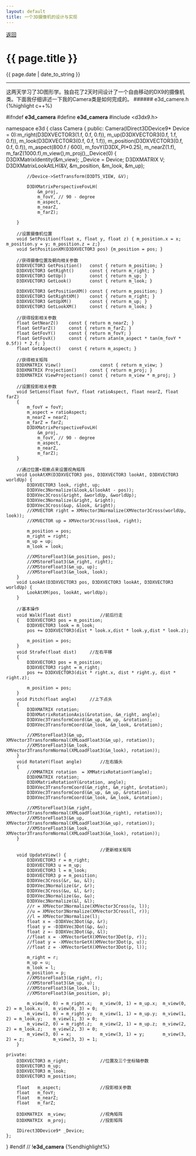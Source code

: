 ```yaml
---
layout: default
title: 一个3D摄像机的设计与实现
---
```

<a href="https://wangxiaozhi123.github.io">返回</a>
<h1>{{ page.title }}</h1>
<p>{{ page.date | date_to_string }}</p>
<hr>
这两天学习了3D图形学。独自花了2天时间设计了一个自由移动的DX9的摄像机类。下面我仔细讲述一下我的Camera类是如何完成的。
###### e3d_camere.h
{%highlight c++%}

#ifndef __e3d_camera__
#define __e3d_camera__
#include <d3dx9.h>

namespace e3d {
	class Camera
	{
	public:
		Camera(IDirect3DDevice9* Device = 0):m_right(D3DXVECTOR3(1.f, 0.f, 0.f)),
			m_up(D3DXVECTOR3(0.f, 1.f, 0.f)),
			m_look(D3DXVECTOR3(0.f, 0.f, 1.f)),
			m_position(D3DXVECTOR3(0.f, 0.f, 0.f)),
			m_aspect(800.f / 600),
			m_fovY(D3DX_PI*0.25),
			m_nearZ(1.f),
			m_farZ(1000.f),m_view(),m_proj(),_Device(0) {
			D3DXMatrixIdentity(&m_view);
			_Device = Device;
			D3DXMATRIX V;
			D3DXMatrixLookAtLH(&V, &m_position, &m_look, &m_up);

			//Device->SetTransform(D3DTS_VIEW, &V);
		
			D3DXMatrixPerspectiveFovLH(
				&m_proj,
				m_fovY, // 90 - degree
				m_aspect,
				m_nearZ,
				m_farZ);

		}

		//设置摄像机位置
		void SetPosition(float x, float y, float z) { m_position.x = x; m_position.y = y; m_position.z = z;}
		void SetPositionXM(D3DXVECTOR3 pos) {m_position = pos; }

		//获得摄像位置及朝向相关参数
		D3DXVECTOR3 GetPosition()	const { return m_position; }
		D3DXVECTOR3 GetRight()		const { return m_right; }
		D3DXVECTOR3 GetUp()		    const { return m_up; }
		D3DXVECTOR3 GetLook()		const { return m_look; }

		D3DXVECTOR3 GetPositionXM()	const { return m_position; }
		D3DXVECTOR3 GetRightXM()	const { return m_right; }
		D3DXVECTOR3 GetUpXM()		const { return m_up; }
		D3DXVECTOR3 GetLookXM()		const { return m_look; }

		//获得投影相关参数
		float GetNearZ()	const { return m_nearZ; }
		float GetFarZ()		const { return m_farZ; }
		float GetFovY()		const { return m_fovY; }
		float GetFovX()		const { return atan(m_aspect * tan(m_fovY * 0.5f)) * 2.f; }
		float GetAspect()	const { return m_aspect; }

		//获得相关矩阵
		D3DXMATRIX View()				const { return m_view; }
		D3DXMATRIX Projection()		const { return m_proj; }
		D3DXMATRIX ViewProjection()	const { return m_view * m_proj; }

		//设置投影相关参数
		void SetLens(float fovY, float ratioAspect, float nearZ, float farZ)
		{
			m_fovY = fovY;
			m_aspect = ratioAspect;
			m_nearZ = nearZ;
			m_farZ = farZ;
			D3DXMatrixPerspectiveFovLH(
				&m_proj,
				m_fovY, // 90 - degree
				m_aspect,
				m_nearZ,
				m_farZ);
		}

		//通过位置+观察点来设置视角矩阵
		void LookAtXM(D3DXVECTOR3 pos, D3DXVECTOR3 lookAt, D3DXVECTOR3 worldUp) {
			D3DXVECTOR3 look, right, up;
			D3DXVec3Normalize(&look,&(lookAt - pos));
			D3DXVec3Cross(&right, &worldUp, &worldUp);
			D3DXVec3Normalize(&right, &right);
			D3DXVec3Cross(&up, &look, &right);
			//XMVECTOR right = XMVector3Normalize(XMVector3Cross(worldUp, look));
			//XMVECTOR up = XMVector3Cross(look, right);

			m_position = pos;
			m_right = right;
			m_up = up;
			m_look = look;

			//XMStoreFloat3(&m_position, pos);
			//XMStoreFloat3(&m_right, right);
			//XMStoreFloat3(&m_up, up);
			//XMStoreFloat3(&m_look, look);
		}
		void LookAt(D3DXVECTOR3 pos, D3DXVECTOR3 lookAt, D3DXVECTOR3 worldUp) {
			LookAtXM(pos, lookAt, worldUp);
		}

		//基本操作
		void Walk(float dist)			//前后行走
        {	D3DXVECTOR3 pos = m_position;
			D3DXVECTOR3 look = m_look;
			pos += D3DXVECTOR3(dist * look.x,dist * look.y,dist * look.z);

			m_position = pos;
		}
		void Strafe(float dist)		//左右平移
		{
			D3DXVECTOR3 pos = m_position;
			D3DXVECTOR3 right = m_right;
			pos += D3DXVECTOR3(dist * right.x, dist * right.y, dist * right.z);

			m_position = pos;
		}
		void Pitch(float angle)		//上下点头
		{
			D3DXMATRIX rotation;
			D3DXMatrixRotationAxis(&rotation, &m_right, angle);
			D3DXVec3TransformCoord(&m_up, &m_up, &rotation);
			D3DXVec3TransformCoord(&m_look, &m_look, &rotation);

			//XMStoreFloat3(&m_up, XMVector3TransformNormal(XMLoadFloat3(&m_up), rotation));
			//XMStoreFloat3(&m_look, XMVector3TransformNormal(XMLoadFloat3(&m_look), rotation));
		}
		void RotateY(float angle)		//左右插头
		{
			//XMMATRIX rotation  = XMMatrixRotationY(angle);
			D3DXMATRIX rotation;
			D3DXMatrixRotationY(&rotation, angle);
			D3DXVec3TransformCoord(&m_right, &m_right, &rotation);
			D3DXVec3TransformCoord(&m_up, &m_up, &rotation);
			D3DXVec3TransformCoord(&m_look, &m_look, &rotation);

			//XMStoreFloat3(&m_right, XMVector3TransformNormal(XMLoadFloat3(&m_right), rotation));
			//XMStoreFloat3(&m_up, XMVector3TransformNormal(XMLoadFloat3(&m_up), rotation));
			//XMStoreFloat3(&m_look, XMVector3TransformNormal(XMLoadFloat3(&m_look), rotation));
		}

										//更新相关矩阵
		void UpdateView() {
			D3DXVECTOR3 r = m_right;
			D3DXVECTOR3 u = m_up;
			D3DXVECTOR3 l = m_look;
			D3DXVECTOR3 p = m_position;
			D3DXVec3Cross(&r, &u, &l);
			D3DXVec3Normalize(&r, &r);
			D3DXVec3Cross(&u, &l, &r);
			D3DXVec3Normalize(&u, &u);
			D3DXVec3Normalize(&l, &l);
			//r = XMVector3Normalize(XMVector3Cross(u, l));
			//u = XMVector3Normalize(XMVector3Cross(l, r));
			//l = XMVector3Normalize(l);
			float x = -D3DXVec3Dot(&p, &r);
			float y = -D3DXVec3Dot(&p, &u);
			float z =- D3DXVec3Dot(&p, &l);
			//float x = -XMVectorGetX(XMVector3Dot(p, r));
			//float y = -XMVectorGetX(XMVector3Dot(p, u));
			//float z = -XMVectorGetX(XMVector3Dot(p, l));

			m_right = r;
			m_up = u;
			m_look = l;
			m_position = p;
			//XMStoreFloat3(&m_right, r);
			//XMStoreFloat3(&m_up, u);
			//XMStoreFloat3(&m_look, l);
			//XMStoreFloat3(&m_position, p);

			m_view(0, 0) = m_right.x;	m_view(0, 1) = m_up.x;	m_view(0, 2) = m_look.x;	m_view(0, 3) = 0;
			m_view(1, 0) = m_right.y;	m_view(1, 1) = m_up.y;	m_view(1, 2) = m_look.y;	m_view(1, 3) = 0;
			m_view(2, 0) = m_right.z;	m_view(2, 1) = m_up.z;	m_view(2, 2) = m_look.z;	m_view(2, 3) = 0;
			m_view(3, 0) = x;			m_view(3, 1) = y;		m_view(3, 2) = z;			m_view(3, 3) = 1;
		}

	private:
		D3DXVECTOR3	m_right;			//位置及三个坐标轴参数
		D3DXVECTOR3	m_up;
		D3DXVECTOR3	m_look;
		D3DXVECTOR3	m_position;

		float	m_aspect;				//投影相关参数
		float	m_fovY;
		float	m_nearZ;
		float	m_farZ;

		D3DXMATRIX	m_view;				//视角矩阵
		D3DXMATRIX	m_proj;				//投影矩阵

		IDirect3DDevice9* _Device;
	};
}
#endif // !__e3d_camera__
{%endhighlight%}
